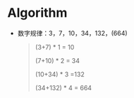 # Algorithm

+ 数字规律：3，7，10，34，132，(664)

  > (3+7)  *   1 = 10
  >
  > (7+10) *  2 = 34
  >
  > (10+34)   *    3   =132
  >
  > (34+132)  *  4  =  664 